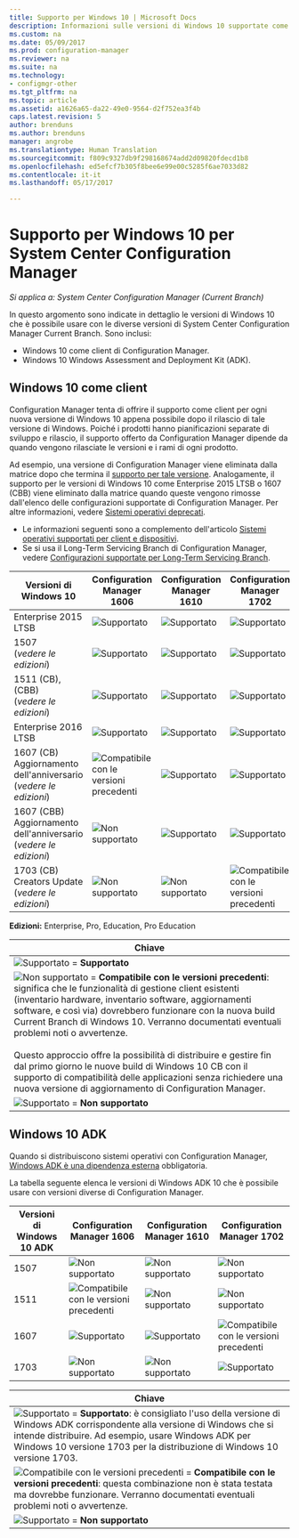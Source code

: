 ```yaml
---
title: Supporto per Windows 10 | Microsoft Docs
description: Informazioni sulle versioni di Windows 10 supportate come client o per OSD con System Center Configuration Manager.
ms.custom: na
ms.date: 05/09/2017
ms.prod: configuration-manager
ms.reviewer: na
ms.suite: na
ms.technology:
- configmgr-other
ms.tgt_pltfrm: na
ms.topic: article
ms.assetid: a1626a65-da22-49e0-9564-d2f752ea3f4b
caps.latest.revision: 5
author: brenduns
ms.author: brenduns
manager: angrobe
ms.translationtype: Human Translation
ms.sourcegitcommit: f809c9327db9f298168674add2d09820fdecd1b8
ms.openlocfilehash: ed5efcf7b305f8bee6e99e00c5285f6ae7033d82
ms.contentlocale: it-it
ms.lasthandoff: 05/17/2017

---
```

# <a name="support-for-windows-10-for-system-center-configuration-manager"></a>Supporto per Windows 10 per System Center Configuration Manager  

*Si applica a: System Center Configuration Manager (Current Branch)*


 In questo argomento sono indicate in dettaglio le versioni di Windows 10 che è possibile usare con le diverse versioni di System Center Configuration Manager Current Branch. Sono inclusi:
 -  Windows 10 come client di Configuration Manager.
 -  Windows 10 Windows Assessment and Deployment Kit (ADK).

## <a name="windows-10-as-a-client"></a>Windows 10 come client
Configuration Manager tenta di offrire il supporto come client per ogni nuova versione di Windows 10 appena possibile dopo il rilascio di tale versione di Windows. Poiché i prodotti hanno pianificazioni separate di sviluppo e rilascio, il supporto offerto da Configuration Manager dipende da quando vengono rilasciate le versioni e i rami di ogni prodotto.

Ad esempio, una versione di Configuration Manager viene eliminata dalla matrice dopo che termina il [supporto per tale versione](/sccm/core/servers/manage/current-branch-versions-supported). Analogamente, il supporto per le versioni di Windows 10 come Enterprise 2015 LTSB o 1607 (CBB) viene eliminato dalla matrice quando queste vengono rimosse dall'elenco delle configurazioni supportate di Configuration Manager. Per altre informazioni, vedere [Sistemi operativi deprecati](/sccm/core/plan-design/changes/removed-and-deprecated-features#deprecated-operating-systems).

-   Le informazioni seguenti sono a complemento dell'articolo [Sistemi operativi supportati per client e dispositivi](/sccm/core/plan-design/configs/supported-operating-systems-for-clients-and-devices).
-   Se si usa il Long-Term Servicing Branch di Configuration Manager, vedere [Configurazioni supportate per Long-Term Servicing Branch](/sccm/core/understand/supported-configurations-for-ltsb).

|Versioni di Windows 10                    |Configuration Manager 1606          |Configuration Manager 1610          |    Configuration Manager 1702 |
|---------------------|-----|-----|-----|
|Enterprise 2015 LTSB                   |![Supportato](media/green_check.png) |![Supportato](media/green_check.png) |![Supportato](media/green_check.png) |
|1507 <br />(*vedere le edizioni*)            |![Supportato](media/green_check.png) |![Supportato](media/green_check.png) |![Supportato](media/green_check.png) |
|1511 (CB), (CBB)<br />(*vedere le edizioni*) |![Supportato](media/green_check.png) |![Supportato](media/green_check.png) |![Supportato](media/green_check.png) |
|Enterprise 2016 LTSB                   |![Supportato](media/green_check.png) |![Supportato](media/green_check.png) |![Supportato](media/green_check.png) |
|1607 (CB)    <br />Aggiornamento dell'anniversario<br />(*vedere le edizioni*)      |![Compatibile con le versioni precedenti](media/blue_compat.png) |![Supportato](media/green_check.png) |![Supportato](media/green_check.png) |
|1607 (CBB)    <br />Aggiornamento dell'anniversario<br />(*vedere le edizioni*)      |![Non supportato](media/Red_X.png)   |![Supportato](media/green_check.png) |![Supportato](media/green_check.png) |
|1703 (CB)    <br />Creators Update<br />(*vedere le edizioni*)      |![Non supportato](media/Red_X.png)   |![Non supportato](media/Red_X.png) |![Compatibile con le versioni precedenti](media/blue_compat.png) |


**Edizioni:** Enterprise, Pro, Education, Pro Education   

|Chiave|
|--|
|![Supportato](media/green_check.png) = **Supportato**  |
|![Non supportato](media/blue_compat.png)  = **Compatibile con le versioni precedenti**: significa che le funzionalità di gestione client esistenti (inventario hardware, inventario software, aggiornamenti software, e così via) dovrebbero funzionare con la nuova build Current Branch di Windows 10. Verranno documentati eventuali problemi noti o avvertenze. <br><br>Questo approccio offre la possibilità di distribuire e gestire fin dal primo giorno le nuove build di Windows 10 CB con il supporto di compatibilità delle applicazioni senza richiedere una nuova versione di aggiornamento di Configuration Manager. |
|![Supportato](media/Red_X.png) = **Non supportato**|


## <a name="windows-10-adk"></a>Windows 10 ADK
Quando si distribuiscono sistemi operativi con Configuration Manager, [Windows ADK è una dipendenza esterna](/sccm/osd/plan-design/infrastructure-requirements-for-operating-system-deployment) obbligatoria.

La tabella seguente elenca le versioni di Windows ADK 10 che è possibile usare con versioni diverse di Configuration Manager.

|Versioni di Windows 10 ADK |Configuration Manager 1606 |Configuration Manager 1610  |Configuration Manager 1702 |
|--------------------|-----|-----|-----|
|1507  |![Non supportato](media/Red_X.png)         |![Non supportato](media/Red_X.png)  |![Non supportato](media/Red_X.png)|
|1511  |![Compatibile con le versioni precedenti](media/blue_compat.png)|![Non supportato](media/Red_X.png)  |![Non supportato](media/Red_X.png)|
|1607  |![Supportato](media/green_check.png)       |![Supportato](media/green_check.png)|![Compatibile con le versioni precedenti](media/blue_compat.png) |
|1703  |![Non supportato](media/Red_X.png)         |![Non supportato](media/Red_X.png)  |![Supportato](media/green_check.png) |  

|Chiave|
|--|
|![Supportato](media/green_check.png) = **Supportato**: è consigliato l'uso della versione di Windows ADK corrispondente alla versione di Windows che si intende distribuire. Ad esempio, usare Windows ADK per Windows 10 versione 1703 per la distribuzione di Windows 10 versione 1703.  |
|![Compatibile con le versioni precedenti](media/blue_compat.png)  = **Compatibile con le versioni precedenti**: questa combinazione non è stata testata ma dovrebbe funzionare. Verranno documentati eventuali problemi noti o avvertenze. |
|![Supportato](media/Red_X.png) = **Non supportato**|

